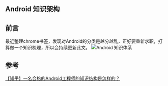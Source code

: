 ## Android 知识架构

## 前言
最近整理chrome书签，发现对Android的分类是越分越乱，正好要重新求职，打算做一个知识梳理，所以会持续更新此文。
![Android 知识体系](https://github.com/douyn/Photos/blob/master/res/18d11c1320566cb2bc853c79df525106_b.jpg?raw=true)
## 参考
[【知乎】一名合格的Android工程师的知识结构是怎样的？](https://www.zhihu.com/question/24963433)


